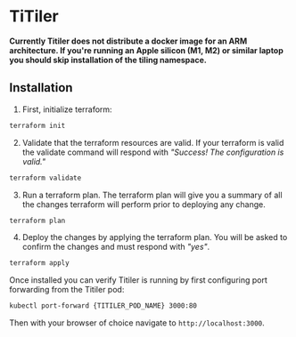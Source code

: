 # TiTiler

**Currently Titiler does not distribute a docker image for an ARM architecture. If you're running an Apple silicon (M1, M2) or similar laptop you should skip installation of the tiling namespace.**

## Installation

1. First, initialize terraform:

```bash
terraform init
```

2. Validate that the terraform resources are valid. If your terraform is valid the validate command will respond with _"Success! The configuration is valid."_

```bash
terraform validate
```

3. Run a terraform plan. The terraform plan will give you a summary of all the changes terraform will perform prior to deploying any change.

```bash
terraform plan
```

4. Deploy the changes by applying the terraform plan. You will be asked to confirm the changes and must respond with _"yes"_.

```bash
terraform apply
```

Once installed you can verify Titiler is running by first configuring port forwarding from the Titiler pod:

```bash
kubectl port-forward {TITILER_POD_NAME} 3000:80
```

Then with your browser of choice navigate to `http://localhost:3000`.
